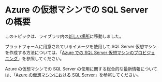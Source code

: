 <properties linkid="" urlDisplayName="" pageTitle="" metaKeywords="" description="" metaCanonical="" services="" documentationCenter="" title="Azure の仮想マシンでの SQL Server の概要" authors="selcint" solutions="" manager="clairt" editor="tyson" />




# Azure の仮想マシンでの SQL Server の概要

このトピックは、ライブラリ内の[新しい場所](http://go.microsoft.com/fwlink/?LinkId=294720)に移動しました。

プラットフォームに用意されているイメージを使用して SQL Server 仮想マシンを作成する方法については、「[Azure での SQL Server 仮想マシンのプロビジョニング](http://go.microsoft.com/fwlink/p/?LinkId=248281)」を参照してください。

Azure の仮想マシンでの SQL Server の使用に関する総合的な最新情報については、「[Azure の仮想マシンにおける SQL Server](http://go.microsoft.com/fwlink/?LinkId=294719)」を参照してください。

